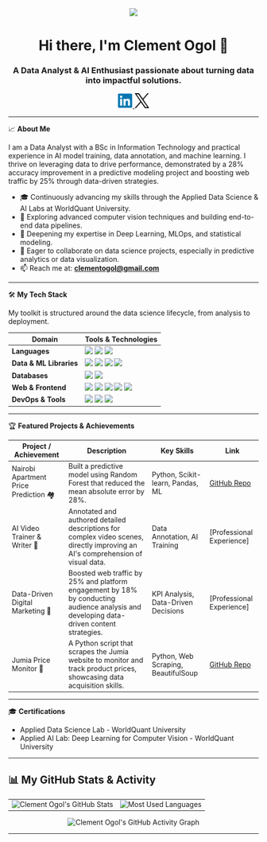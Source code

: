 <!-- 
Hello! This profile is crafted to showcase my journey in data science and AI. 
Feel free to use it as inspiration.
-->

<!-- Header Section -->

<div id="header" align="center">
  <!-- GIF size reduced -->
  <img src="https://media.giphy.com/media/M9gbBd9nbDrOTu1Mqx/giphy.gif" width="100"/>

  <h1 align="center">Hi there, I'm Clement Ogol 👋</h1>

  <h3 align="center">A Data Analyst & AI Enthusiast passionate about turning data into impactful solutions.</h3>

  <!-- Social Icons - size reduced -->

  <div align="center">
    <a href="https://www.linkedin.com/in/clementogol/" target="_blank">
      <img src="https://raw.githubusercontent.com/devicons/devicon/master/icons/linkedin/linkedin-original.svg" alt="Clement Ogol's LinkedIn" width="30" height="30" />
    </a>
    <a href="https://twitter.com/clem_zenith" target="_blank">
      <img src="https://raw.githubusercontent.com/devicons/devicon/master/icons/twitter/twitter-original.svg" alt="Clement Ogol's Twitter" width="30" height="30" />
    </a>
  </div>
</div>

---

📈 **About Me**

I am a Data Analyst with a BSc in Information Technology and practical experience in AI model training, data annotation, and machine learning. I thrive on leveraging data to drive performance, demonstrated by a 28% accuracy improvement in a predictive modeling project and boosting web traffic by 25% through data-driven strategies.

- 🎓 Continuously advancing my skills through the Applied Data Science & AI Labs at WorldQuant University.
- 🔭 Exploring advanced computer vision techniques and building end-to-end data pipelines.
- 🌱 Deepening my expertise in Deep Learning, MLOps, and statistical modeling.
- 🤝 Eager to collaborate on data science projects, especially in predictive analytics or data visualization.
- 📫 Reach me at: **clementogol@gmail.com**

---

🛠️ **My Tech Stack**

My toolkit is structured around the data science lifecycle, from analysis to deployment.

| Domain | Tools & Technologies |
|--------|----------------------|
| **Languages** | <a href="#"><img src="https://img.shields.io/badge/Python-3776AB?style=for-the-badge&logo=python&logoColor=white"></a> <a href="#"><img src="https://img.shields.io/badge/SQL-025E8C?style=for-the-badge&logo=postgresql&logoColor=white"></a> <a href="#"><img src="https://img.shields.io/badge/JavaScript-F7DF1E?style=for-the-badge&logo=javascript&logoColor=black"></a> |
| **Data & ML Libraries** | <a href="#"><img src="https://img.shields.io/badge/Pandas-150458?style=for-the-badge&logo=pandas&logoColor=white"></a> <a href="#"><img src="https://img.shields.io/badge/NumPy-013243?style=for-the-badge&logo=numpy&logoColor=white"></a> <a href="#"><img src="https://img.shields.io/badge/Scikit--learn-F7931E?style=for-the-badge&logo=scikit-learn&logoColor=white"></a> <a href="#"><img src="https://img.shields.io/badge/Jupyter-F37626?style=for-the-badge&logo=Jupyter&logoColor=white"></a> |
| **Databases** | <a href="#"><img src="https://img.shields.io/badge/MySQL-4479A1?style=for-the-badge&logo=mysql&logoColor=white"></a> <a href="#"><img src="https://img.shields.io/badge/PostgreSQL-336791?style=for-the-badge&logo=postgresql&logoColor=white"></a> |
| **Web & Frontend** | <a href="#"><img src="https://img.shields.io/badge/React-61DAFB?style=for-the-badge&logo=react&logoColor=black"></a> <a href="#"><img src="https://img.shields.io/badge/Next.js-000000?style=for-the-badge&logo=next.js&logoColor=white"></a> <a href="#"><img src="https://img.shields.io/badge/Tailwind%20CSS-06B6D4?style=for-the-badge&logo=tailwindcss&logoColor=white"></a> <a href="#"><img src="https://img.shields.io/badge/HTML5-E34F26?style=for-the-badge&logo=html5&logoColor=white"></a> <a href="#"><img src="https://img.shields.io/badge/CSS3-1572B6?style=for-the-badge&logo=css3&logoColor=white"></a> |
| **DevOps & Tools** | <a href="#"><img src="https://img.shields.io/badge/Git-F05032?style=for-the-badge&logo=git&logoColor=white"></a> <a href="#"><img src="https://img.shields.io/badge/GitHub-181717?style=for-the-badge&logo=github&logoColor=white"></a> <a href="#"><img src="https://img.shields.io/badge/Docker-2496ED?style=for-the-badge&logo=docker&logoColor=white"></a> |

---

🏆 **Featured Projects & Achievements**

| Project / Achievement | Description | Key Skills | Link |
|----------------------|-------------|------------|------|
| Nairobi Apartment Price Prediction 🏘️ | Built a predictive model using Random Forest that reduced the mean absolute error by 28%. | Python, Scikit-learn, Pandas, ML | [GitHub Repo](https://github.com/clementogol/nairobi_apartment_prediction) |
| AI Video Trainer & Writer 🎥 | Annotated and authored detailed descriptions for complex video scenes, directly improving an AI's comprehension of visual data. | Data Annotation, AI Training | [Professional Experience] |
| Data-Driven Digital Marketing 🚀 | Boosted web traffic by 25% and platform engagement by 18% by conducting audience analysis and developing data-driven content strategies. | KPI Analysis, Data-Driven Decisions | [Professional Experience] |
| Jumia Price Monitor 🛒 | A Python script that scrapes the Jumia website to monitor and track product prices, showcasing data acquisition skills. | Python, Web Scraping, BeautifulSoup | [GitHub Repo](https://github.com/clementogol/jumia-price-monitor) |

---

🎓 **Certifications**

- Applied Data Science Lab - WorldQuant University
- Applied AI Lab: Deep Learning for Computer Vision - WorldQuant University

---

## 📊 My GitHub Stats & Activity

<table>
  <tr>
    <td valign="top" width="55%">
      <img src="https://github-readme-stats.vercel.app/api?username=clementogol&show_icons=true&theme=vision-friendly-dark&include_all_commits=true&count_private=true" alt="Clement Ogol's GitHub Stats" height="210"/>
    </td>
    <td valign="top" width="45%">
      <img src="https://github-readme-stats.vercel.app/api/top-langs/?username=clementogol&layout=compact&langs_count=8&theme=vision-friendly-dark" alt="Most Used Languages" height="210"/>
    </td>
  </tr>
</table>

<!-- Enhanced Activity Graph (Not Clickable) -->
<div align="center">
  <img src="https://github-readme-activity-graph.vercel.app/graph?username=clementogol&theme=vision-friendly-dark&hide_border=true&area=true&custom_title=Contribution%20Activity%20(Last%20Year)" alt="Clement Ogol's GitHub Activity Graph" />
</div>

---
